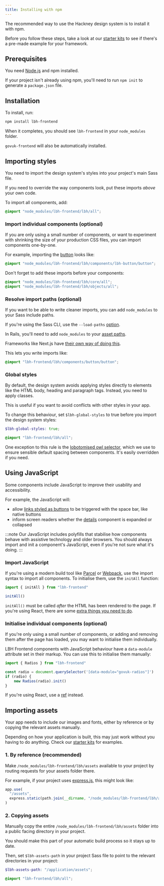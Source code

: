 ```yaml
---
title: Installing with npm
---
```


The recommended way to use the Hackney design system is to install it with npm.

Before you follow these steps, take a look at our [starter kits](https://design-system.hackney.gov.uk/tutorials/production) to see if there's a pre-made example for your framework.

## Prerequisites

You need [Node.js](https://nodejs.org/en/) and npm installed.

If your project isn't already using npm, you'll need to run `npm init` to generate a `package.json` file.

## Installation

To install, run:

```bash
npm install lbh-frontend
```

When it completes, you should see `lbh-frontend` in your `node_modules` folder.

`govuk-frontend` will also be automatically installed.

## Importing styles

You need to import the design system's styles into your project's main Sass file.

If you need to override the way components look, put these imports _above_ your own code.

To import all components, add:

```scss
@import "node_modules/lbh-frontend/lbh/all";
```

### Import individual components (optional)

If you are only using a small number of components, or want to experiment with shrinking the size of your production CSS files, you can import components one-by-one.

For example, importing the [button](https://design-system.hackney.gov.uk/components/button) looks like:

```scss
@import "node_modules/lbh-frontend/lbh/components/lbh-button/button";
```

Don't forget to add these imports before your components:

```scss
@import "node_modules/lbh-frontend/lbh/core/all";
@import "node_modules/lbh-frontend/lbh/objects/all";
```

### Resolve import paths (optional)

If you want to be able to write cleaner imports, you can add `node_modules` to your Sass include paths.

If you're using the Sass CLI, use the `--load-paths` [option](https://sass-lang.com/documentation/cli/dart-sass#load-path).

In Rails, you'll need to add `node_modules` to your [asset paths](https://guides.rubyonrails.org/asset_pipeline.html#search-paths).

Frameworks like Next.js have [their own way of doing this](https://nextjs.org/docs/basic-features/built-in-css-support#customizing-sass-options).

This lets you write imports like:

```scss
@import "lbh-frontend/lbh/components/button/button";
```

### Global styles

By default, the design system avoids applying styles directly to elements like the HTML body, heading and paragraph tags. Instead, you need to apply classes.

This is useful if you want to avoid conflicts with other styles in your app.

To change this behaviour, set `$lbh-global-styles` to true before you import the design system styles:

```scss
$lbh-global-styles: true;

@import "lbh-frontend/lbh/all";
```

One exception to this rule is the [lobotomised owl selector](https://alistapart.com/article/axiomatic-css-and-lobotomized-owls/), which we use to ensure sensible default spacing between components. It's easily overridden if you need.

## Using JavaScript

Some components include JavaScript to improve their usability and accessibility.

For example, the JavaScript will:

- allow [links styled as buttons](https://design-system.hackney.gov.uk/components/button#button-link) to be triggered with the space bar, like native buttons
- inform screen readers whether the [details](https://design-system.hackney.gov.uk/components/details) component is expanded or collapsed

:::note
Our JavaScript includes polyfills that stabilise how components behave with assistive technology and older browsers. You should always import and init a component's JavaScript, even if you're not sure what it's doing.
:::

### Import JavaScript

If you're using a modern build tool like [Parcel](https://parceljs.org/) or [Webpack](https://webpack.js.org/), use the import syntax to import all components. To initialise them, use the `initAll` function:

```js
import { initAll } from "lbh-frontend"

initAll()
```

`initAll()` must be called _after_ the HTML has been rendered to the page. If you're using React, there are some [extra things you need to do](https://design-system.hackney.gov.uk/developing/react).

### Initialise individual components (optional)

If you're only using a small number of components, or adding and removing them after the page has loaded, you may want to initialise them individually.

LBH Frontend components with JavaScript behaviour have a `data-module` attribute set in their markup. You can use this to initialise them manually:

```js
import { Radios } from "lbh-frontend"

const radio = document.querySelector('[data-module="govuk-radios"]')
if (radio) {
    new Radios(radio).init()
}
```

If you're using React, use a [ref](https://reactjs.org/docs/hooks-reference.html#useref) instead.


## Importing assets

Your app needs to include our images and fonts, either by reference or by copying the relevant assets manually.

Depending on how your application is built, this may just work without you having to do anything. Check our [starter kits](https://design-system.hackney.gov.uk/tutorials/production) for examples.

### 1. By reference (recommended)

Make `/node_modules/lbh-frontend/lbh/assets` available to your project by routing requests for your assets folder there.

For example, if your project uses [express.js](https://expressjs.com/), this might look like:

```js
app.use(
  "/assets",
  express.static(path.join(__dirname, "/node_modules/lbh-frontend/lbh/assets"))
)
```

### 2. Copying assets

Manually copy the entire `/node_modules/lbh-frontend/lbh/assets` folder into a public facing directory in your project.

You should make this part of your automatic build process so it stays up to date.

Then, set `$lbh-assets-path` in your project Sass file to point to the relevant directories in your project:

```scss
$lbh-assets-path: "/application/assets";

@import "lbh-frontend/lbh/all";
```
